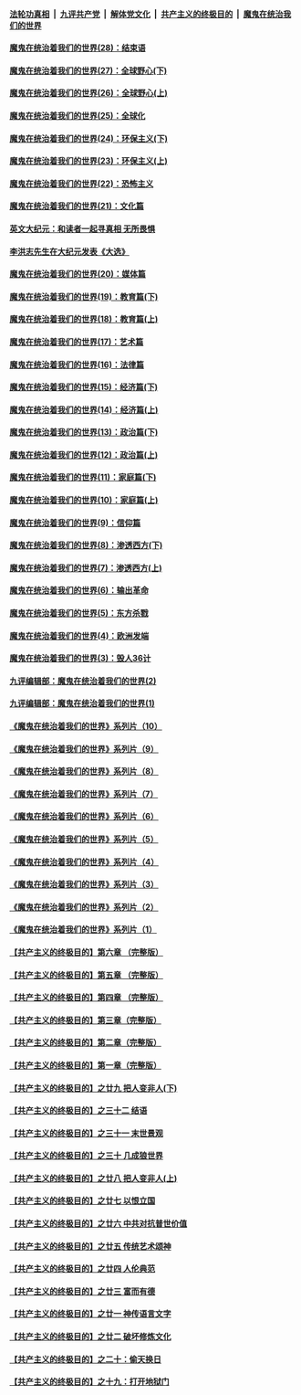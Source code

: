####  [法轮功真相](../../../../basic/blob/master/README.md?t=02281001) &nbsp;|&nbsp; [九评共产党](../../../../9ping.md/blob/master/README.md?t=02281001) &nbsp;|&nbsp; [解体党文化](../../../../jtdwh.md/blob/master/README.md?t=02281001)  &nbsp;|&nbsp; [共产主义的终极目的](../../../../gczydzjmd.md/blob/master/README.md?t=02281001) &nbsp;|&nbsp; [魔鬼在统治我们的世界](../../../../mgztzwmdsj.md/blob/master/README.md?t=02281001) 

#### [魔鬼在统治着我们的世界(28)：结束语](../pages/nsc422/n10936246.md?t=02281001) 

#### [魔鬼在统治着我们的世界(27)：全球野心(下)](../pages/nsc422/n10928319.md?t=02281001) 

#### [魔鬼在统治着我们的世界(26)：全球野心(上)](../pages/nsc422/n10900318.md?t=02281001) 

#### [魔鬼在统治着我们的世界(25)：全球化](../pages/nsc422/n10788205.md?t=02281001) 

#### [魔鬼在统治着我们的世界(24)：环保主义(下)](../pages/nsc422/n10695307.md?t=02281001) 

#### [魔鬼在统治着我们的世界(23)：环保主义(上)](../pages/nsc422/n10688613.md?t=02281001) 

#### [魔鬼在统治着我们的世界(22)：恐怖主义](../pages/nsc422/n10614727.md?t=02281001) 

#### [魔鬼在统治着我们的世界(21)：文化篇](../pages/nsc422/n10597706.md?t=02281001) 

#### [英文大纪元：和读者一起寻真相 无所畏惧](../pages/nsc422/n12542027.md?t=02281001) 

#### [李洪志先生在大纪元发表《大选》](../pages/nsc422/n12534746.md?t=02281001) 

#### [魔鬼在统治着我们的世界(20)：媒体篇](../pages/nsc422/n10586579.md?t=02281001) 

#### [魔鬼在统治着我们的世界(19)：教育篇(下)](../pages/nsc422/n10564808.md?t=02281001) 

#### [魔鬼在统治着我们的世界(18)：教育篇(上)](../pages/nsc422/n10526970.md?t=02281001) 

#### [魔鬼在统治着我们的世界(17)：艺术篇](../pages/nsc422/n10499093.md?t=02281001) 

#### [魔鬼在统治着我们的世界(16)：法律篇](../pages/nsc422/n10485969.md?t=02281001) 

#### [魔鬼在统治着我们的世界(15)：经济篇(下)](../pages/nsc422/n10469975.md?t=02281001) 

#### [魔鬼在统治着我们的世界(14)：经济篇(上)](../pages/nsc422/n10457370.md?t=02281001) 

#### [魔鬼在统治着我们的世界(13)：政治篇(下)](../pages/nsc422/n10448270.md?t=02281001) 

#### [魔鬼在统治着我们的世界(12)：政治篇(上)](../pages/nsc422/n10444576.md?t=02281001) 

#### [魔鬼在统治着我们的世界(11)：家庭篇(下)](../pages/nsc422/n10440961.md?t=02281001) 

#### [魔鬼在统治着我们的世界(10)：家庭篇(上)](../pages/nsc422/n10435448.md?t=02281001) 

#### [魔鬼在统治着我们的世界(9)：信仰篇](../pages/nsc422/n10432159.md?t=02281001) 

#### [魔鬼在统治着我们的世界(8)：渗透西方(下)](../pages/nsc422/n10429603.md?t=02281001) 

#### [魔鬼在统治着我们的世界(7)：渗透西方(上)](../pages/nsc422/n10426013.md?t=02281001) 

#### [魔鬼在统治着我们的世界(6)：输出革命](../pages/nsc422/n10421536.md?t=02281001) 

#### [魔鬼在统治着我们的世界(5)：东方杀戮](../pages/nsc422/n10417707.md?t=02281001) 

#### [魔鬼在统治着我们的世界(4)：欧洲发端](../pages/nsc422/n10414890.md?t=02281001) 

#### [魔鬼在统治着我们的世界(3)：毁人36计](../pages/nsc422/n10411583.md?t=02281001) 

#### [九评编辑部：魔鬼在统治着我们的世界(2)](../pages/nsc422/n10410036.md?t=02281001) 

#### [九评编辑部：魔鬼在统治着我们的世界(1)](../pages/nsc422/n10406825.md?t=02281001) 

#### [《魔鬼在统治着我们的世界》系列片（10）](../pages/nsc422/n12292670.md?t=02281001) 

#### [《魔鬼在统治着我们的世界》系列片（9）](../pages/nsc422/n12290859.md?t=02281001) 

#### [《魔鬼在统治着我们的世界》系列片（8）](../pages/nsc422/n12287445.md?t=02281001) 

#### [《魔鬼在统治着我们的世界》系列片（7）](../pages/nsc422/n12283425.md?t=02281001) 

#### [《魔鬼在统治着我们的世界》系列片（6）](../pages/nsc422/n12282314.md?t=02281001) 

#### [《魔鬼在统治着我们的世界》系列片（5）](../pages/nsc422/n12281419.md?t=02281001) 

#### [《魔鬼在统治着我们的世界》系列片（4）](../pages/nsc422/n12274024.md?t=02281001) 

#### [《魔鬼在统治着我们的世界》系列片（3）](../pages/nsc422/n12271322.md?t=02281001) 

#### [《魔鬼在统治着我们的世界》系列片（2）](../pages/nsc422/n12269049.md?t=02281001) 

#### [《魔鬼在统治着我们的世界》系列片（1）](../pages/nsc422/n12267575.md?t=02281001) 

#### [【共产主义的终极目的】第六章 （完整版）](../pages/nsc422/n11428913.md?t=02281001) 

#### [【共产主义的终极目的】第五章 （完整版）](../pages/nsc422/n11428912.md?t=02281001) 

#### [【共产主义的终极目的】第四章 （完整版）](../pages/nsc422/n11428907.md?t=02281001) 

#### [【共产主义的终极目的】第三章（完整版）](../pages/nsc422/n11428848.md?t=02281001) 

#### [【共产主义的终极目的】第二章（完整版）](../pages/nsc422/n11428831.md?t=02281001) 

#### [【共产主义的终极目的】第一章（完整版）](../pages/nsc422/n11417651.md?t=02281001) 

#### [【共产主义的终极目的】之廿九 把人变非人(下)](../pages/nsc422/n11344140.md?t=02281001) 

#### [【共产主义的终极目的】之三十二 结语](../pages/nsc422/n11360535.md?t=02281001) 

#### [【共产主义的终极目的】之三十一 末世景观](../pages/nsc422/n11351129.md?t=02281001) 

#### [【共产主义的终极目的】之三十 几成狼世界](../pages/nsc422/n11348280.md?t=02281001) 

#### [【共产主义的终极目的】之廿八 把人变非人(上)](../pages/nsc422/n11340492.md?t=02281001) 

#### [【共产主义的终极目的】之廿七 以恨立国](../pages/nsc422/n11336944.md?t=02281001) 

#### [【共产主义的终极目的】之廿六 中共对抗普世价值](../pages/nsc422/n11324785.md?t=02281001) 

#### [【共产主义的终极目的】之廿五 传统艺术颂神](../pages/nsc422/n11296396.md?t=02281001) 

#### [【共产主义的终极目的】之廿四 人伦典范](../pages/nsc422/n11296397.md?t=02281001) 

#### [【共产主义的终极目的】之廿三 富而有德](../pages/nsc422/n11283598.md?t=02281001) 

#### [【共产主义的终极目的】之廿一 神传语言文字](../pages/nsc422/n11263265.md?t=02281001) 

#### [【共产主义的终极目的】之廿二 破坏修炼文化](../pages/nsc422/n11245728.md?t=02281001) 

#### [【共产主义的终极目的】之二十：偷天换日](../pages/nsc422/n11238846.md?t=02281001) 

#### [【共产主义的终极目的】之十九：打开地狱门](../pages/nsc422/n11206376.md?t=02281001) 

